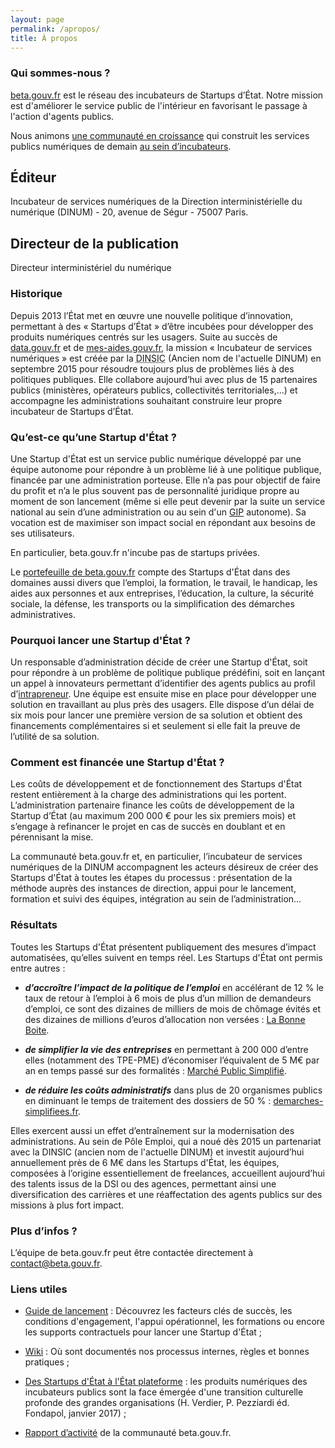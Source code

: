 ```yaml
---
layout: page
permalink: /apropos/
title: À propos
---
```


### Qui sommes-nous ?

[beta.gouv.fr](https://beta.gouv.fr/) est le réseau des incubateurs de Startups d’État. Notre mission est d'améliorer le service public de l'intérieur en favorisant le passage à l'action d'agents publics.

Nous animons [une communauté en croissance](/communaute/) qui construit les services publics numériques de demain [au sein d’incubateurs](/incubateurs/).

## Éditeur
Incubateur de services numériques de la Direction interministérielle du numérique (DINUM) - 20, avenue de Ségur - 75007 Paris.

## Directeur de la publication
Directeur interministériel du numérique

### Historique

Depuis 2013 l’État met en œuvre une nouvelle politique d’innovation, permettant à des « Startups d’État » d’être incubées pour développer des produits numériques centrés sur les usagers. Suite au succès de [data.gouv.fr](https://data.gouv.fr) et de [mes-aides.gouv.fr](https://mes-aides.gouv.fr), la mission « Incubateur de services numériques » est créée par la <abbr title="Direction interministérielle du numérique et du système d'information et de communication">DINSIC</abbr> (Ancien nom de l'actuelle DINUM) en septembre 2015 pour résoudre toujours plus de problèmes liés à des politiques publiques. Elle collabore aujourd’hui avec plus de 15 partenaires publics (ministères, opérateurs publics, collectivités territoriales,...) et accompagne les administrations souhaitant construire leur propre incubateur de Startups d’État.

### Qu’est-ce qu’une Startup d'État ?

Une Startup d'État est un service public numérique développé par une équipe autonome pour répondre à un problème lié à une politique publique, financée par une administration porteuse. Elle n’a pas pour objectif de faire du profit et n’a le plus souvent pas de personnalité juridique propre au moment de son lancement (même si elle peut devenir par la suite un service national au sein d’une administration ou au sein d'un [GIP](https://fr.wikipedia.org/wiki/Groupement_d%27int%C3%A9r%C3%AAt_public) autonome). Sa vocation est de maximiser son impact social en répondant aux besoins de ses utilisateurs.

En particulier, beta.gouv.fr n'incube pas de startups privées.

Le [portefeuille de beta.gouv.fr](/startups/) compte des Startups d'État dans des domaines aussi divers que l’emploi, la formation, le travail, le handicap, les aides aux personnes et aux entreprises, l’éducation, la culture, la sécurité sociale, la défense, les transports ou la simplification des démarches administratives.

### <a name="pourquoi-lancer-une-startup-detat"></a>Pourquoi lancer une Startup d'État ?

Un responsable d’administration décide de créer une Startup d'État, soit pour répondre à un problème de politique publique prédéfini, soit en lançant un appel à innovateurs permettant d’identifier des agents publics au profil d’[intrapreneur](https://blog.beta.gouv.fr/general/2017/02/16/intrapreneur-startup-d-etat/). Une équipe est ensuite mise en place pour développer une solution en travaillant au plus près des usagers. Elle dispose d’un délai de six mois pour lancer une première version de sa solution et obtient des financements complémentaires si et seulement si elle fait la preuve de l’utilité de sa solution.

### Comment est financée une Startup d'État ?

Les coûts de développement et de fonctionnement des Startups d'État restent entièrement à la charge des administrations qui les portent. L’administration partenaire finance les coûts de développement de la Startup d’État (au maximum 200 000 € pour les six premiers mois) et s’engage à refinancer le projet en cas de succès en doublant et en pérennisant la mise.

La communauté beta.gouv.fr et, en particulier, l’incubateur de services numériques de la DINUM accompagnent les acteurs désireux de créer des Startups d'État à toutes les étapes du processus : présentation de la méthode auprès des instances de direction, appui pour le lancement, formation et suivi des équipes, intégration au sein de l’administration...

### Résultats

Toutes les Startups d'État présentent publiquement des mesures d’impact automatisées, qu’elles suivent en temps réel. Les Startups d'État ont permis entre autres :

* **_d’accroître l’impact de la politique de l’emploi_** en accélérant de 12 % le taux de retour à l’emploi à 6 mois de plus d’un million de demandeurs d’emploi, ce sont des dizaines de milliers de mois de chômage évités et des dizaines de millions d’euros d’allocation non versées  : [La Bonne Boite](https://labonneboite.pole-emploi.fr/).

* **_de simplifier la vie des entreprises_** en permettant à 200 000 d’entre elles (notamment des TPE-PME) d’économiser l’équivalent de 5 M€ par an en temps passé sur des formalités : [Marché Public Simplifié](https://mps.apientreprise.fr/).

* **_de réduire les coûts administratifs_** dans plus de 20 organismes publics en diminuant le temps de traitement des dossiers de 50 % : [demarches-simplifiees.fr](https://www.demarches-simplifiees.fr/).

Elles exercent aussi un effet d’entraînement sur la modernisation des administrations. Au sein de Pôle Emploi, qui a noué dès 2015 un partenariat avec la DINSIC (ancien nom de l'actuelle DINUM) et investit aujourd’hui annuellement près de 6 M€ dans les Startups d'État, les équipes, composées à l’origine essentiellement de freelances, accueillent aujourd’hui des talents issus de la DSI ou des agences, permettant ainsi une diversification des carrières et une réaffectation des agents publics sur des missions à plus fort impact.

### Plus d’infos ?

L’équipe de beta.gouv.fr peut être contactée directement à [contact@beta.gouv.fr](mailto:contact@beta.gouv.fr).

### Liens utiles

* [Guide de lancement](/content/docs/guide.pdf) : Découvrez les facteurs clés de succès, les conditions d'engagement, l'appui opérationnel, les formations ou encore les supports contractuels pour lancer une Startup d'État ;

* [Wiki](https://github.com/betagouv/beta.gouv.fr/wiki) : Où sont documentés nos processus internes, règles et bonnes pratiques ;

* [Des Startups d'État à l'État plateforme](http://www.fondapol.org/etude/pierre-pezziardi-et-henri-verdier-des-startups-detat-a-letat-plateforme/) : les produits numériques des incubateurs publics sont la face émergée d'une transition culturelle profonde des grandes organisations (H. Verdier, P. Pezziardi éd. Fondapol, janvier 2017) ;

* [Rapport d’activité](/content/docs/rapportannuel.pdf) de la communauté beta.gouv.fr.
